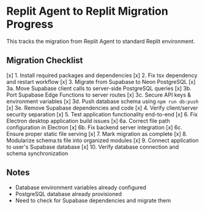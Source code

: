 # Replit Agent to Replit Migration Progress

This tracks the migration from Replit Agent to standard Replit environment.

## Migration Checklist

[x] 1. Install required packages and dependencies
[x] 2. Fix tsx dependency and restart workflow 
[x] 3. Migrate from Supabase to Neon PostgreSQL
  [x] 3a. Move Supabase client calls to server-side PostgreSQL queries
  [x] 3b. Port Supabase Edge Functions to server routes
  [x] 3c. Secure API keys & environment variables
  [x] 3d. Push database schema using `npm run db:push`
  [x] 3e. Remove Supabase dependencies and code
[x] 4. Verify client/server security separation
[x] 5. Test application functionality end-to-end
[x] 6. Fix Electron desktop application build issues
  [x] 6a. Correct file path configuration in Electron
  [x] 6b. Fix backend server integration
  [x] 6c. Ensure proper static file serving
[x] 7. Mark migration as complete
[x] 8. Modularize schema.ts file into organized modules
[x] 9. Connect application to user's Supabase database
[x] 10. Verify database connection and schema synchronization

## Notes
- Database environment variables already configured
- PostgreSQL database already provisioned  
- Need to check for Supabase dependencies and migrate them